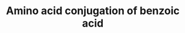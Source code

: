 ---
annotations:
- id: PW:0000011
  parent: classic metabolic pathway
  type: Pathway Ontology
  value: amino acid metabolic pathway
authors:
- MaintBot
- Khanspers
- Mkutmon
- Mick Eikelhof
description: ''
last-edited: 2019-08-16
organisms:
- Bos taurus
redirect_from:
- /index.php/Pathway:WP1008
- /instance/WP1008
revision: null
schema-jsonld:
- '@context': https://schema.org/
  '@id': https://wikipathways.github.io/pathways/WP1008.html
  '@type': Dataset
  creator:
    '@type': Organization
    name: WikiPathways
  description: ''
  keywords:
  - ACSS2
  - AMP
  - ATP
  - Acetyl CoA
  - Benzoic acid
  - Benzoic acid AMP ester
  - Benzoyl-CoA
  - Coenzyme A
  - GLYAT
  - GLYATL1
  - GLYATL2
  - Phosphate
  - glycine
  - hippuric acid
  license: CC0
  name: Amino acid conjugation of benzoic acid
seo: CreativeWork
title: Amino acid conjugation of benzoic acid
wpid: WP1008
---